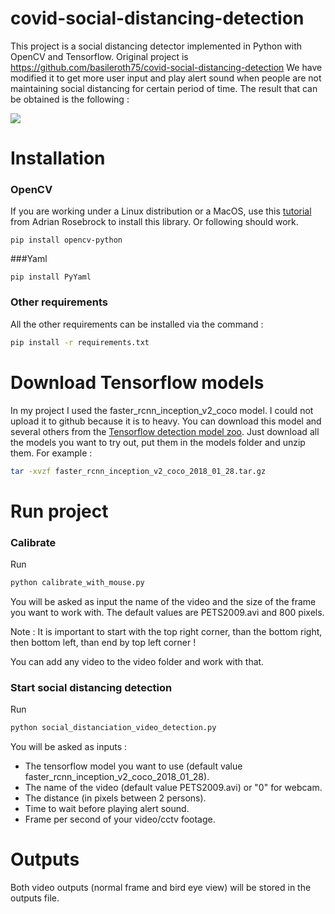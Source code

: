 # covid-social-distancing-detection

This project is a social distancing detector implemented in Python with OpenCV and Tensorflow. Original project is https://github.com/basileroth75/covid-social-distancing-detection
We have modified it to get more user input and play alert sound when people are not maintaining social distancing for certain period of time.
The result that can be obtained is the following :

![](/img/result.gif)

# Installation

### OpenCV
If you are working under a Linux distribution or a MacOS, use this [tutorial](https://www.pyimagesearch.com/2018/09/19/pip-install-opencv/) from Adrian Rosebrock to install this library.
Or following should work.
```
pip install opencv-python
```

###Yaml
```
pip install PyYaml
```

### Other requirements
All the other requirements can be installed via the command : 
```bash
pip install -r requirements.txt
```

# Download Tensorflow models

In my project I used the faster_rcnn_inception_v2_coco model. I could not upload it to github because it is to heavy. You can download this model and several others from the [Tensorflow detection model zoo](https://github.com/tensorflow/models/blob/master/research/object_detection/g3doc/detection_model_zoo.md). 
Just download all the models you want to try out, put them in the models folder and unzip them. For example :
```bash
tar -xvzf faster_rcnn_inception_v2_coco_2018_01_28.tar.gz
```

# Run project

### Calibrate
Run 
```bash
python calibrate_with_mouse.py
```
You will be asked as input the name of the video and the size of the frame you want to work with. The default values are PETS2009.avi and 800 pixels.

Note : It is important to start with the top right corner, than the bottom right, then bottom left, than end by top left corner !

You can add any video to the video folder and work with that.

### Start social distancing detection
Run 
```bash
python social_distanciation_video_detection.py
```
You will be asked as inputs :
- The tensorflow model you want to use (default value faster_rcnn_inception_v2_coco_2018_01_28).
- The name of the video (default value PETS2009.avi) or "0" for webcam.
- The distance (in pixels between 2 persons).
- Time to wait before playing alert sound.
- Frame per second of your video/cctv footage.

# Outputs
Both video outputs (normal frame and bird eye view) will be stored in the outputs file.

